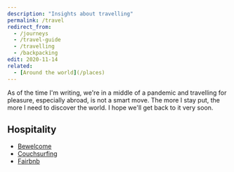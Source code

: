 ```yaml
---
description: "Insights about travelling"
permalink: /travel
redirect_from:
  - /journeys
  - /travel-guide
  - /travelling
  - /backpacking
edit: 2020-11-14
related:
  - [Around the world](/places)
---
```

As of the time I'm writing, we're in a middle of a pandemic and travelling for pleasure, especially abroad, is not a smart move. The more I stay put, the more I need to discover the world. I hope we'll get back to it very soon.

## Hospitality

- [Bewelcome](https://www.bewelcome.org)
- [Couchsurfing](https://www.couchsurfing.com)
- [Fairbnb](https://fairbnb.coop)
